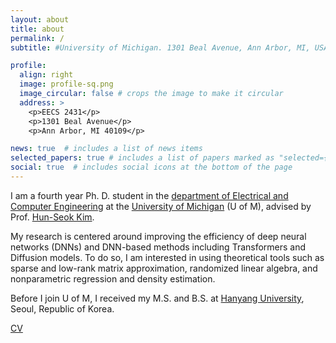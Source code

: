 ```yaml
---
layout: about
title: about
permalink: /
subtitle: #University of Michigan. 1301 Beal Avenue, Ann Arbor, MI, USA. 

profile:
  align: right
  image: profile-sq.png
  image_circular: false # crops the image to make it circular
  address: >
    <p>EECS 2431</p>
    <p>1301 Beal Avenue</p>
    <p>Ann Arbor, MI 40109</p>

news: true  # includes a list of news items
selected_papers: true # includes a list of papers marked as "selected={true}"
social: true  # includes social icons at the bottom of the page
---
```


I am a fourth year Ph. D. student in the [department of Electrical and Computer Engineering](http://ece.engin.umich.edu) at the [University of Michigan](https://umich.edu) (U of M), advised by Prof. [Hun-Seok Kim](https://kim.engin.umich.edu).

My research is centered around improving the efficiency of deep neural networks (DNNs) and DNN-based methods including Transformers and Diffusion models. To do so, I am interested in using theoretical tools such as sparse and low-rank matrix approximation, randomized linear algebra, and nonparametric regression and density estimation.   

Before I join U of M, I received my M.S. and B.S. at [Hanyang University](https://www.hanyang.ac.kr/web/eng), Seoul, Republic of Korea.


[CV](https://changwoolee.github.io/assets/pdf/CV_CL.pdf) 
